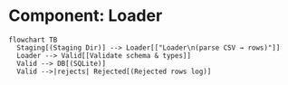 # Component: Loader

```mermaid
flowchart TB
  Staging[(Staging Dir)] --> Loader[["Loader\n(parse CSV → rows)"]]
  Loader --> Valid[[Validate schema & types]]
  Valid --> DB[(SQLite)]
  Valid -->|rejects| Rejected[(Rejected rows log)]
```
